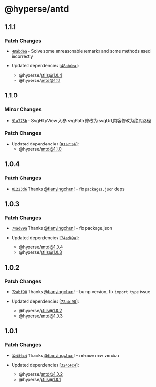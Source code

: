 # @hyperse/antd

## 1.1.1

### Patch Changes

- [`48abdea`](https://github.com/hyperse-io/antd/commit/48abdea5b39383d596951aef91f6e70019b1e3dc) - Solve some unreasonable remarks and some methods used incorrectly

- Updated dependencies [[`48abdea`](https://github.com/hyperse-io/antd/commit/48abdea5b39383d596951aef91f6e70019b1e3dc)]:
  - @hyperse/utils@1.0.4
  - @hyperse/antd@1.1.1

## 1.1.0

### Minor Changes

- [`91a775b`](https://github.com/hyperse-io/antd/commit/91a775b4b35552c0702f36d9649407f5590255d4) - SvgHttpView 入参 svgPath 修改为 svgUrl,内容修改为绝对路径

### Patch Changes

- Updated dependencies [[`91a775b`](https://github.com/hyperse-io/antd/commit/91a775b4b35552c0702f36d9649407f5590255d4)]:
  - @hyperse/antd@1.1.0

## 1.0.4

### Patch Changes

- [`01223d6`](https://github.com/hyperse-io/antd/commit/01223d64b576f9b199a2b543de1291aba6f6d11d) Thanks [@tianyingchun](https://github.com/tianyingchun)! - fix `packages.json` deps

## 1.0.3

### Patch Changes

- [`74ad89a`](https://github.com/hyperse-io/antd/commit/74ad89a6c1ed47868bcd8985c89319ee8ba9d8c7) Thanks [@tianyingchun](https://github.com/tianyingchun)! - fix package.json

- Updated dependencies [[`74ad89a`](https://github.com/hyperse-io/antd/commit/74ad89a6c1ed47868bcd8985c89319ee8ba9d8c7)]:
  - @hyperse/antd@1.0.4
  - @hyperse/utils@1.0.3

## 1.0.2

### Patch Changes

- [`72abf98`](https://github.com/hyperse-io/antd/commit/72abf98056ce6fc8663af44efda08367df10f6d5) Thanks [@tianyingchun](https://github.com/tianyingchun)! - bump version, fix `import type` issue

- Updated dependencies [[`72abf98`](https://github.com/hyperse-io/antd/commit/72abf98056ce6fc8663af44efda08367df10f6d5)]:
  - @hyperse/utils@1.0.2
  - @hyperse/antd@1.0.3

## 1.0.1

### Patch Changes

- [`32456c4`](https://github.com/hyperse-io/antd/commit/32456c41e7ede39d87e6a1b249c81a391546b8df) Thanks [@tianyingchun](https://github.com/tianyingchun)! - release new version

- Updated dependencies [[`32456c4`](https://github.com/hyperse-io/antd/commit/32456c41e7ede39d87e6a1b249c81a391546b8df)]:
  - @hyperse/antd@1.0.2
  - @hyperse/utils@1.0.1
